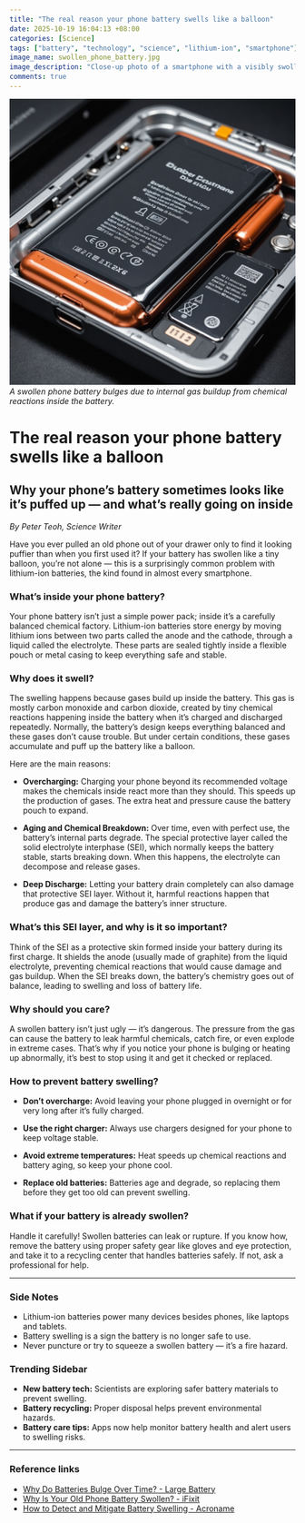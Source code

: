 ```yaml
---
title: "The real reason your phone battery swells like a balloon"
date: 2025-10-19 16:04:13 +08:00
categories: [Science]
tags: ["battery", "technology", "science", "lithium-ion", "smartphone"]
image_name: swollen_phone_battery.jpg
image_description: "Close-up photo of a smartphone with a visibly swollen battery bulging beneath its screen, distorting the phone's shape. The battery pouch is puffed up like a balloon, showing the physical effect of internal gas buildup."
comments: true
---
```



![A swollen phone battery bulges due to internal gas buildup from chemical reactions inside the battery.](/assets/images/swollen_phone_battery.jpg)
*A swollen phone battery bulges due to internal gas buildup from chemical reactions inside the battery.*

<!-- Image Description: Close-up photo of a smartphone with a visibly swollen battery bulging beneath its screen, distorting the phone's shape. The battery pouch is puffed up like a balloon, showing the physical effect of internal gas buildup. -->


# The real reason your phone battery swells like a balloon

## Why your phone’s battery sometimes looks like it’s puffed up — and what’s really going on inside

*By Peter Teoh, Science Writer*

Have you ever pulled an old phone out of your drawer only to find it looking puffier than when you first used it? If your battery has swollen like a tiny balloon, you’re not alone — this is a surprisingly common problem with lithium-ion batteries, the kind found in almost every smartphone.

### What’s inside your phone battery?

Your phone battery isn’t just a simple power pack; inside it’s a carefully balanced chemical factory. Lithium-ion batteries store energy by moving lithium ions between two parts called the anode and the cathode, through a liquid called the electrolyte. These parts are sealed tightly inside a flexible pouch or metal casing to keep everything safe and stable.

### Why does it swell?

The swelling happens because gases build up inside the battery. This gas is mostly carbon monoxide and carbon dioxide, created by tiny chemical reactions happening inside the battery when it’s charged and discharged repeatedly. Normally, the battery’s design keeps everything balanced and these gases don’t cause trouble. But under certain conditions, these gases accumulate and puff up the battery like a balloon.

Here are the main reasons:

- **Overcharging:** Charging your phone beyond its recommended voltage makes the chemicals inside react more than they should. This speeds up the production of gases. The extra heat and pressure cause the battery pouch to expand.

- **Aging and Chemical Breakdown:** Over time, even with perfect use, the battery’s internal parts degrade. The special protective layer called the solid electrolyte interphase (SEI), which normally keeps the battery stable, starts breaking down. When this happens, the electrolyte can decompose and release gases.

- **Deep Discharge:** Letting your battery drain completely can also damage that protective SEI layer. Without it, harmful reactions happen that produce gas and damage the battery’s inner structure.

### What’s this SEI layer, and why is it so important?

Think of the SEI as a protective skin formed inside your battery during its first charge. It shields the anode (usually made of graphite) from the liquid electrolyte, preventing chemical reactions that would cause damage and gas buildup. When the SEI breaks down, the battery’s chemistry goes out of balance, leading to swelling and loss of battery life.

### Why should you care?

A swollen battery isn’t just ugly — it’s dangerous. The pressure from the gas can cause the battery to leak harmful chemicals, catch fire, or even explode in extreme cases. That’s why if you notice your phone is bulging or heating up abnormally, it’s best to stop using it and get it checked or replaced.

### How to prevent battery swelling?

- **Don’t overcharge:** Avoid leaving your phone plugged in overnight or for very long after it’s fully charged.

- **Use the right charger:** Always use chargers designed for your phone to keep voltage stable.

- **Avoid extreme temperatures:** Heat speeds up chemical reactions and battery aging, so keep your phone cool.

- **Replace old batteries:** Batteries age and degrade, so replacing them before they get too old can prevent swelling.

### What if your battery is already swollen?

Handle it carefully! Swollen batteries can leak or rupture. If you know how, remove the battery using proper safety gear like gloves and eye protection, and take it to a recycling center that handles batteries safely. If not, ask a professional for help.

---

### Side Notes

- Lithium-ion batteries power many devices besides phones, like laptops and tablets.
- Battery swelling is a sign the battery is no longer safe to use.
- Never puncture or try to squeeze a swollen battery — it’s a fire hazard.

### Trending Sidebar

- **New battery tech:** Scientists are exploring safer battery materials to prevent swelling.
- **Battery recycling:** Proper disposal helps prevent environmental hazards.
- **Battery care tips:** Apps now help monitor battery health and alert users to swelling risks.

---

### Reference links

- [Why Do Batteries Bulge Over Time? - Large Battery](https://www.large-battery.com/blog/why-batteries-bulge-over-time/)
- [Why Is Your Old Phone Battery Swollen? - iFixit](https://www.ifixit.com/News/97030/why-is-your-old-phone-battery-swollen)
- [How to Detect and Mitigate Battery Swelling - Acroname](https://acroname.com/blog/battery-swelling-how-detect-and-mitigate-battery-swelling-devices)


